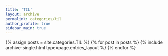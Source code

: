 ```yaml
---
title: 'TIL'
layout: archive
permalink: categories/til
author_profile: true
sidebar_main: true
---
```


{% assign posts = site.categories.TIL %}
{% for post in posts %} {% include archive-single.html type=page.entries_layout %} {% endfor %}
